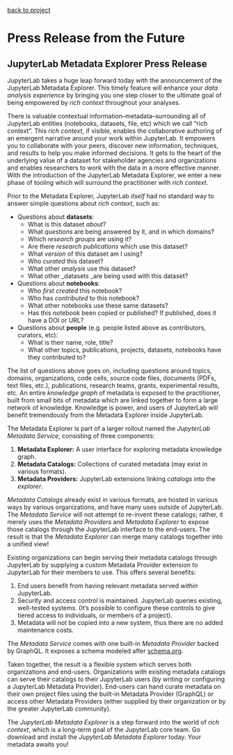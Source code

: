 [back to project](./README.md)

# Press Release from the Future

## JupyterLab Metadata Explorer Press Release

JupyterLab takes a huge leap forward today with the announcement of the JupyterLab Metadata Explorer. This timely feature will enhance your _data analysis experience_ by bringing you one step closer to the ultimate goal of being empowered by _rich context_ throughout your analyses.

There is valuable contextual information–metadata–surrounding all of JupyterLab entities (notebooks, datasets, file, etc) which we call “rich context”. This _rich context_, if visible, enables the collaborative authoring of an emergent narrative around your work within JupyterLab. It empowers you to collaborate with your peers, discover new information, techniques, and results to help you make informed decisions. It gets to the heart of the underlying value of a dataset for stakeholder agencies and organizations and enables researchers to work with the data in a more effective manner. With the introduction of the JupyterLab Metadata Explorer, we enter a new phase of tooling which will surround the practitioner with _rich context_.

Prior to the Metadata Explorer, JupyterLab _itself_ had no standard way to answer simple questions about _rich context_, such as:

*   Questions about **datasets**:
    *   What is this dataset _about_?
    *   What _questions_ are being answered by it, and in which domains?
    *   Which _research groups_ are using it?
    *   Are there _research publications_ which use this dataset?
    *   What _version_ of this dataset am I using?
    *   Who _curated_ this dataset?
    *   What other _analysis_ use this dataset?
    *   What other _datasets _are being used with this dataset?
*   Questions about **notebooks**:
    *   Who _first created_ this notebook?
    *   Who has _contributed_ to this notebook?
    *   What other notebooks use these same datasets?
    *   Has this notebook been copied or published? If published, does it have a DOI or URL?
*   Questions about **people** (e.g. people listed above as contributors, curators, etc):
    *   What is their name, role, title?
    *   What other topics, publications, projects, datasets, notebooks have they contributed to?

The list of questions above goes on, including questions around topics, domains, organizations, code cells, source code files, documents (PDFs, text files, etc.), publications, research teams, grants, experimental results, etc. An entire _knowledge graph_ of metadata is exposed to the practitioner, built from small bits of metadata which are linked together to form a large network of knowledge. Knowledge is power, and users of JupyterLab will benefit tremendously from the Metadata Explorer inside JupyterLab.

The Metadata Explorer is part of a larger rollout named the _JupyterLab Metadata Service_, consisting of three components:

1. **Metadata Explorer:** A user interface for exploring metadata knowledge graph.
2. **Metadata Catalogs:** Collections of curated metadata (may exist in various formats).
3. **Metadata Providers:** JupyterLab extensions linking _catalogs_ into the _explorer_.

_Metadata Catalogs_ already exist in various formats, are hosted in various ways by various organizations, and have many uses outside of JupyterLab. The _Metadata Service_ will not attempt to re-invent these catalogs; rather, it merely uses the _Metadata Providers_ and _Metadata Explorer_ to expose those catalogs through the JupyterLab interface to the end-users. The result is that the _Metadata Explorer_ can merge many catalogs together into a unified view!

Existing organizations can begin serving their metadata catalogs through JupyterLab by supplying a custom Metadata Provider extension to JupyterLab for their members to use. This offers several benefits:

1. End users benefit from having relevant metadata served _within_ JupyterLab.
2. Security and access control is maintained. JupyterLab queries existing, well-tested systems. (It’s possible to configure these controls to give tiered access to individuals, or members of a project).
3. Metadata will not be copied into a new system, thus there are no added maintenance costs.

The _Metadata Service_ comes with one built-in _Metadata Provider_ backed by GraphQL. It exposes a schema modeled after [schema.org](https://schema.org/).

Taken together, the result is a flexible system which serves both organizations and end-users. Organizations with existing metadata catalogs can serve their catalogs to their JupyterLab users (by writing or configuring a JupyterLab Metadata Provider). End-users can hand curate metadata on their own project files using the built-in Metadata Provider (GraphQL) or access other Metadata Providers (either supplied by their organization or by the greater JupyterLab community).

The _JupyterLab Metadata Explorer_ is a step forward into the world of _rich context_, which is a long-term goal of the JupyterLab core team. Go download and install the _JupyterLab Metadata Explorer_ today. Your metadata awaits you!
